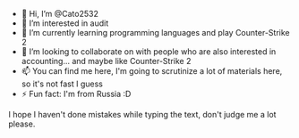 - 👋 Hi, I’m @Cato2532
- 👀 I’m interested in audit
- 🌱 I’m currently learning programming languages and play Counter-Strike 2
- 💞️ I’m looking to collaborate on with people who are also interested in accounting... and maybe like Counter-Strike 2
- 📫 You can find me here, I'm going to scrutinize a lot of materials here, so it's not fast I guess
- ⚡ Fun fact: I'm from Russia :D

I hope I haven't done mistakes while typing the text, don't judge me a lot please.
<!---
Cato2532/Cato2532 is a ✨ special ✨ repository because its `README.md` (this file) appears on your GitHub profile.
You can click the Preview link to take a look at your changes.
--->
